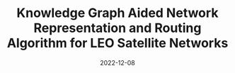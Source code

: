 ---
title: "Knowledge Graph Aided Network Representation and Routing Algorithm for LEO Satellite Networks"
authors:
- Chenxi Li
- Wenji He
- Haipeng Yao
- Tianle Mai
- Jingjing Wang
- Song Guo


date: "2022-12-08"
#doi: "10.1109/TWC.2022.3159779"

# Publication type.
# 1 = Conference paper; 2 = Journal article;
# 3 = Preprint Paper; 4 = Report; 5 = Book; 6 = Book section;
# 7 = Thesis; 8 = Patent
publication_types: ["2"]

# Publication name and optional abbreviated publication name.
publication: "*IEEE Transactions on Vehicular Technology"
publication_short: "TVT (CCF-B)"

# url_pdf: https://ieeexplore.ieee.org/document/9740503
# url_code: ''
# url_dataset: ''
# url_poster: ''
# url_project: ''
# url_slides: ''
# url_video: ''

---